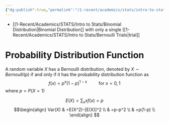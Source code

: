 ```yaml
---
{"dg-publish":true,"permalink":"/1-recent/academics/stats/intro-to-stats/bernoulli-distribution/","created":"2024-03-29T19:02:39.583-04:00","updated":"2025-07-07T17:21:02.150-04:00"}
---
```


- [[1-Recent/Academics/STATS/Intro to Stats/Binomial Distribution\|Binomial Distribution]] with only a single [[1-Recent/Academics/STATS/Intro to Stats/Bernoulli Trials\|trial]]
# Probability Distribution Function
A random variable $X$ has a Bernoulli distribution, denoted by $X\sim Bernoulli(p)$ if and only if it has the probability distribution function as
$$
f(x)= p^x(1-p)^{1-x} \quad \quad \text{ for }x=0,1
$$
where $p=P(X=1)$

$$
E(X)=\sum_{x}xf(x)=p
$$
$$\begin{align}
Var(X) & =E(X^2)-[E(X)]^2 \\
 & =p-p^2 \\
 & =p(1-p) \\
\end{align}
$$